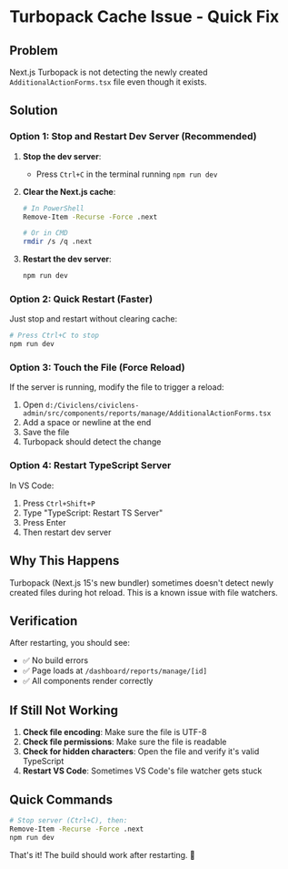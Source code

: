 # Turbopack Cache Issue - Quick Fix

## Problem
Next.js Turbopack is not detecting the newly created `AdditionalActionForms.tsx` file even though it exists.

## Solution

### Option 1: Stop and Restart Dev Server (Recommended)

1. **Stop the dev server**:
   - Press `Ctrl+C` in the terminal running `npm run dev`

2. **Clear the Next.js cache**:
   ```bash
   # In PowerShell
   Remove-Item -Recurse -Force .next
   
   # Or in CMD
   rmdir /s /q .next
   ```

3. **Restart the dev server**:
   ```bash
   npm run dev
   ```

### Option 2: Quick Restart (Faster)

Just stop and restart without clearing cache:
```bash
# Press Ctrl+C to stop
npm run dev
```

### Option 3: Touch the File (Force Reload)

If the server is running, modify the file to trigger a reload:

1. Open `d:/Civiclens/civiclens-admin/src/components/reports/manage/AdditionalActionForms.tsx`
2. Add a space or newline at the end
3. Save the file
4. Turbopack should detect the change

### Option 4: Restart TypeScript Server

In VS Code:
1. Press `Ctrl+Shift+P`
2. Type "TypeScript: Restart TS Server"
3. Press Enter
4. Then restart dev server

## Why This Happens

Turbopack (Next.js 15's new bundler) sometimes doesn't detect newly created files during hot reload. This is a known issue with file watchers.

## Verification

After restarting, you should see:
- ✅ No build errors
- ✅ Page loads at `/dashboard/reports/manage/[id]`
- ✅ All components render correctly

## If Still Not Working

1. **Check file encoding**: Make sure the file is UTF-8
2. **Check file permissions**: Make sure the file is readable
3. **Check for hidden characters**: Open the file and verify it's valid TypeScript
4. **Restart VS Code**: Sometimes VS Code's file watcher gets stuck

## Quick Commands

```bash
# Stop server (Ctrl+C), then:
Remove-Item -Recurse -Force .next
npm run dev
```

That's it! The build should work after restarting. 🚀
